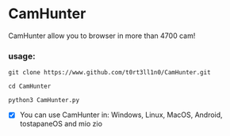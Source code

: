 # CamHunter
CamHunter allow you to browser in more than 4700 cam!
### usage:
```shell
git clone https://www.github.com/t0rt3ll1n0/CamHunter.git
```
```shell
cd CamHunter
```
```shell
python3 CamHunter.py
```
- [x] You can use CamHunter in: Windows, Linux, MacOS, Android, tostapaneOS and mio zio

